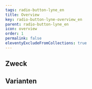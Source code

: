 ```yaml
---
tags: radio-button-lyne_en
title: Overview
key: radio-button-lyne-overview_en
parent: radio-button-lyne_en
icon: overview
order: 1
permalink: false
eleventyExcludeFromCollections: true
---
```


## Zweck

## Varianten


